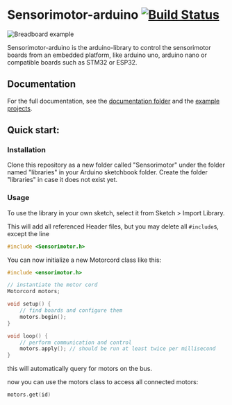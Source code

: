 # Sensorimotor-arduino [![Build Status](https://travis-ci.org/sensorimotor/libsensorimotor-arduino.svg?branch=master)](https://travis-ci.org/sensorimotor/libsensorimotor-arduino)

![Breadboard example](doc/images/breadboard_minimal.png)

Sensorimotor-arduino is the arduino-library to control the sensorimotor boards from an embedded platform, like arduino uno, arduino nano or compatible boards such as STM32 or ESP32.

## Documentation

For the full documentation, see the [documentation folder](doc/README.md) and the [example projects](example/README.md).

## Quick start:

### Installation

Clone this repository as a new folder called "Sensorimotor" under the folder named "libraries" in your Arduino sketchbook folder. Create the folder "libraries" in case it does not exist yet.

### Usage

To use the library in your own sketch, select it from Sketch > Import Library.

This will add all referenced Header files, but you may delete all `#include`s, except the line

```cpp
#include <Sensorimotor.h>
```

You can now initialize a new Motorcord class like this:

```cpp
#include <ensorimotor.h>

// instantiate the motor cord
Motorcord motors;

void setup() {
	// find boards and configure them
	motors.begin();
}

void loop() {
	// perform communication and control
	motors.apply(); // should be run at least twice per millisecond
}
```

this will automatically query for motors on the bus.

now you can use the motors class to access all connected motors:

```cpp
motors.get(id)
```
